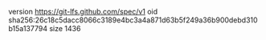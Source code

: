 version https://git-lfs.github.com/spec/v1
oid sha256:26c18c5dacc8066c3189e4bc3a4a871d63b5f249a36b900debd310b15a137794
size 1436
